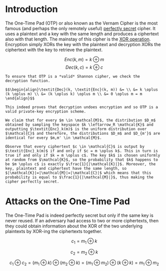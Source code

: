 # Introduction
The One-Time Pad (OTP) or also known as the Vernam Cipher is the most famous (and perhaps the only remotely useful) [perfectly secret](Notes/Cryptography/Private-Key%20Cryptography/index.md#perfect-secrecy) cipher. It uses a plaintext and a key with the same length and produces a ciphertext also with that length. The mainstay of this cipher is the [XOR operation](../Mathematical%20Prerequisites.md#xor-operation). Encryption simply XORs the key with the plaintext and decryption XORs the ciphertext with the key to retrieve the plaintext.

$$\textit{Enc}(k, m) = k \oplus m$$
$$\textit{Dec}(k, c) = k \oplus c$$

```admonish check collapsible=true title="Proof: Validity of OTP"
To ensure that OTP is a *valid* Shannon cipher, we check the decryption function.

$$\begin{align}\textit{Dec}(k, \textit{Enc}(k, m)) &= \\ &= k \oplus (k \oplus m) \\ &= (k \oplus k) \oplus m \\ &= 0 \oplus m = m \end{align}$$

This indeed proves that decryption undoes encryption and so OTP is a valid private-key encryption scheme.
```

```admonish check collapsible=true title="Proof: Perfect Secrecy of OTP"
We claim that for every $m \in \mathcal{M}$, the distribution $D_m$ obtained by sampling the keyspace $k \leftarrow_R \mathcal{K}$ and outputting $\textit{Enc}_k(m)$ is the uniform distribution over $\mathcal{C}$ and therefore, the distributions $D_m$ and $D_{m'}$ are identical for every $m,m' \in \mathcal{M}$.

Observe that every ciphertext $c \in \mathcal{C}$ is output by $\textit{Enc}_k(m)$ if and only if $c = m \oplus k$. This in turn is true if and only if $k = m \oplus c$. The key $k$ is chosen uniformly at random from $\mathcal{K}$, so the probability that $k$ happens to be $m \oplus c$ is exactly $\frac{1}{|\mathcal{K}|}$. Moreover, the key, plaintext and ciphertext have the same length, so $|\mathcal{K}|=|\mathcal{M}|=|\mathcal{C}|$ which means that this probability is equal to $\frac{1}{|\mathcal{M}|}$, thus making the cipher perfectly secret.
```

# Attacks on the One-Time Pad
The One-Time Pad is indeed perfectly secret but only if the same key is never reused. If an adversary had access to two or more ciphertexts, then they could obtain information about the XOR of the two underlying plaintexts by XOR-ing the ciphertexts together. 

$$c_1 = m_1 \oplus k$$

$$c_2 = m_2 \oplus k$$

$$c_1 \oplus c_2 = (m_1 \oplus k) \oplus (m_2 \oplus k) = (m_1 \oplus m_2) \oplus (k \oplus k) = m_1 \oplus m_2$$